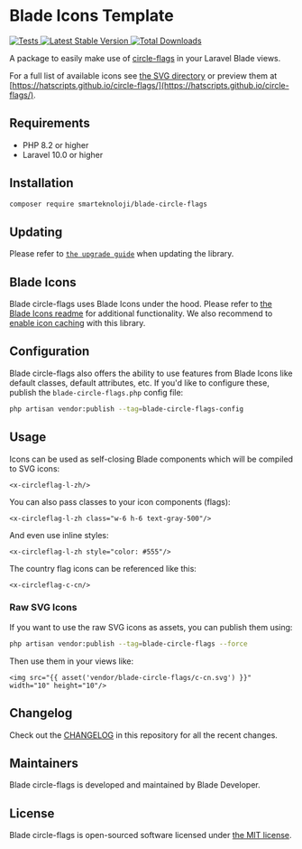 # Blade Icons Template

<a href="https://github.com/blade-organization/blade-heroicons/actions?query=workflow%3ATests">
    <img src="https://github.com/blade-ui-kit/blade-heroicons/workflows/Tests/badge.svg" alt="Tests">
</a>
<a href="https://packagist.org/packages/smarteknoloji/blade-circle-flags">
    <img src="https://img.shields.io/packagist/v/blade-organization/blade-heroicons" alt="Latest Stable Version">
</a>
<a href="https://packagist.org/packages/smarteknoloji/blade-circle-flags">
    <img src="https://img.shields.io/packagist/dt/blade-organization/blade-heroicons" alt="Total Downloads">
</a>


A package to easily make use of [circle-flags](https://github.com/fahrim/blade-circle-flags) in your Laravel Blade views.

For a full list of available icons see [the SVG directory](resources/svg) or preview them at [https://hatscripts.github.io/circle-flags/](https://hatscripts.github.io/circle-flags/).

## Requirements

- PHP 8.2 or higher
- Laravel 10.0 or higher

## Installation

```bash
composer require smarteknoloji/blade-circle-flags
```

## Updating

Please refer to [`the upgrade guide`](UPGRADE.md) when updating the library.

## Blade Icons

Blade circle-flags uses Blade Icons under the hood. Please refer to [the Blade Icons readme](https://github.com/blade-ui-kit/blade-icons) for additional functionality. We also recommend to [enable icon caching](https://github.com/blade-ui-kit/blade-icons#caching) with this library.

## Configuration

Blade circle-flags also offers the ability to use features from Blade Icons like default classes, default attributes, etc. If you'd like to configure these, publish the `blade-circle-flags.php` config file:

```bash
php artisan vendor:publish --tag=blade-circle-flags-config
```

## Usage

Icons can be used as self-closing Blade components which will be compiled to SVG icons:

```blade
<x-circleflag-l-zh/>
```

You can also pass classes to your icon components (flags):

```blade
<x-circleflag-l-zh class="w-6 h-6 text-gray-500"/>
```

And even use inline styles:

```blade
<x-circleflag-l-zh style="color: #555"/>
```

The country flag icons can be referenced like this:

```blade
<x-circleflag-c-cn/>
```

### Raw SVG Icons

If you want to use the raw SVG icons as assets, you can publish them using:

```bash
php artisan vendor:publish --tag=blade-circle-flags --force
```

Then use them in your views like:

```blade
<img src="{{ asset('vendor/blade-circle-flags/c-cn.svg') }}" width="10" height="10"/>
```

## Changelog

Check out the [CHANGELOG](CHANGELOG.md) in this repository for all the recent changes.

## Maintainers

Blade circle-flags is developed and maintained by Blade Developer.

## License

Blade circle-flags is open-sourced software licensed under [the MIT license](LICENSE.md).

